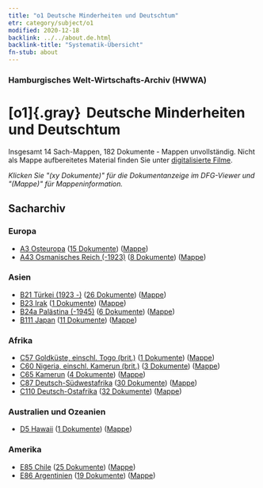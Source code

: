 ```yaml
---
title: "o1 Deutsche Minderheiten und Deutschtum"
etr: category/subject/o1
modified: 2020-12-18
backlink: ../../about.de.html
backlink-title: "Systematik-Übersicht"
fn-stub: about
---
```


### Hamburgisches Welt-Wirtschafts-Archiv (HWWA)
# [o1]{.gray}&#8201; Deutsche Minderheiten und Deutschtum&#160; 




Insgesamt 14 Sach-Mappen, 182 Dokumente - Mappen unvollständig.
Nicht als Mappe aufbereitetes Material finden Sie unter [digitalisierte Filme](/film/h1_sh).

_Klicken Sie "(xy Dokumente)" für die Dokumentanzeige im DFG-Viewer und "(Mappe)" für Mappeninformation._

## Sacharchiv




### Europa

- [A3 Osteuropa](../../../geo/about.de.html#A3) (<a href="https://dfg-viewer.de/show/?tx_dlf[id]=https://pm20.zbw.eu/mets/sh/1408xx/140896/1459xx/145909/public.mets.de.xml" target="_blank">15 Dokumente</a>) ([Mappe](http://purl.org/pressemappe20/folder/sh/140896,145909))
- [A43 Osmanisches Reich (-1923)](../../../geo/about.de.html#A43) (<a href="https://dfg-viewer.de/show/?tx_dlf[id]=https://pm20.zbw.eu/mets/sh/1410xx/141034/1459xx/145909/public.mets.de.xml" target="_blank">8 Dokumente</a>) ([Mappe](http://purl.org/pressemappe20/folder/sh/141034,145909))

### Asien

- [B21 Türkei (1923 -)](../../../geo/about.de.html#B21) (<a href="https://dfg-viewer.de/show/?tx_dlf[id]=https://pm20.zbw.eu/mets/sh/1411xx/141111/1459xx/145909/public.mets.de.xml" target="_blank">26 Dokumente</a>) ([Mappe](http://purl.org/pressemappe20/folder/sh/141111,145909))
- [B23 Irak](../../../geo/about.de.html#B23) (<a href="https://dfg-viewer.de/show/?tx_dlf[id]=https://pm20.zbw.eu/mets/sh/1411xx/141113/1459xx/145909/public.mets.de.xml" target="_blank">1 Dokumente</a>) ([Mappe](http://purl.org/pressemappe20/folder/sh/141113,145909))
- [B24a Palästina (-1945)](../../../geo/about.de.html#B24a) (<a href="https://dfg-viewer.de/show/?tx_dlf[id]=https://pm20.zbw.eu/mets/sh/1411xx/141115/1459xx/145909/public.mets.de.xml" target="_blank">6 Dokumente</a>) ([Mappe](http://purl.org/pressemappe20/folder/sh/141115,145909))
- [B111 Japan](../../../geo/about.de.html#B111) (<a href="https://dfg-viewer.de/show/?tx_dlf[id]=https://pm20.zbw.eu/mets/sh/1412xx/141272/1459xx/145909/public.mets.de.xml" target="_blank">11 Dokumente</a>) ([Mappe](http://purl.org/pressemappe20/folder/sh/141272,145909))

### Afrika

- [C57 Goldküste, einschl. Togo (brit.)](../../../geo/about.de.html#C57) (<a href="https://dfg-viewer.de/show/?tx_dlf[id]=https://pm20.zbw.eu/mets/sh/1414xx/141406/1459xx/145909/public.mets.de.xml" target="_blank">1 Dokumente</a>) ([Mappe](http://purl.org/pressemappe20/folder/sh/141406,145909))
- [C60 Nigeria, einschl. Kamerun (brit.)](../../../geo/about.de.html#C60) (<a href="https://dfg-viewer.de/show/?tx_dlf[id]=https://pm20.zbw.eu/mets/sh/1414xx/141409/1459xx/145909/public.mets.de.xml" target="_blank">3 Dokumente</a>) ([Mappe](http://purl.org/pressemappe20/folder/sh/141409,145909))
- [C65 Kamerun](../../../geo/about.de.html#C65) (<a href="https://dfg-viewer.de/show/?tx_dlf[id]=https://pm20.zbw.eu/mets/sh/1414xx/141410/1459xx/145909/public.mets.de.xml" target="_blank">4 Dokumente</a>) ([Mappe](http://purl.org/pressemappe20/folder/sh/141410,145909))
- [C87 Deutsch-Südwestafrika](../../../geo/about.de.html#C87) (<a href="https://dfg-viewer.de/show/?tx_dlf[id]=https://pm20.zbw.eu/mets/sh/1414xx/141450/1459xx/145909/public.mets.de.xml" target="_blank">30 Dokumente</a>) ([Mappe](http://purl.org/pressemappe20/folder/sh/141450,145909))
- [C110 Deutsch-Ostafrika](../../../geo/about.de.html#C110) (<a href="https://dfg-viewer.de/show/?tx_dlf[id]=https://pm20.zbw.eu/mets/sh/1414xx/141471/1459xx/145909/public.mets.de.xml" target="_blank">32 Dokumente</a>) ([Mappe](http://purl.org/pressemappe20/folder/sh/141471,145909))

### Australien und Ozeanien

- [D5 Hawaii](../../../geo/about.de.html#D5) (<a href="https://dfg-viewer.de/show/?tx_dlf[id]=https://pm20.zbw.eu/mets/sh/1415xx/141595/1459xx/145909/public.mets.de.xml" target="_blank">1 Dokumente</a>) ([Mappe](http://purl.org/pressemappe20/folder/sh/141595,145909))

### Amerika

- [E85 Chile](../../../geo/about.de.html#E85) (<a href="https://dfg-viewer.de/show/?tx_dlf[id]=https://pm20.zbw.eu/mets/sh/1416xx/141691/1459xx/145909/public.mets.de.xml" target="_blank">25 Dokumente</a>) ([Mappe](http://purl.org/pressemappe20/folder/sh/141691,145909))
- [E86 Argentinien](../../../geo/about.de.html#E86) (<a href="https://dfg-viewer.de/show/?tx_dlf[id]=https://pm20.zbw.eu/mets/sh/1416xx/141692/1459xx/145909/public.mets.de.xml" target="_blank">19 Dokumente</a>) ([Mappe](http://purl.org/pressemappe20/folder/sh/141692,145909))


